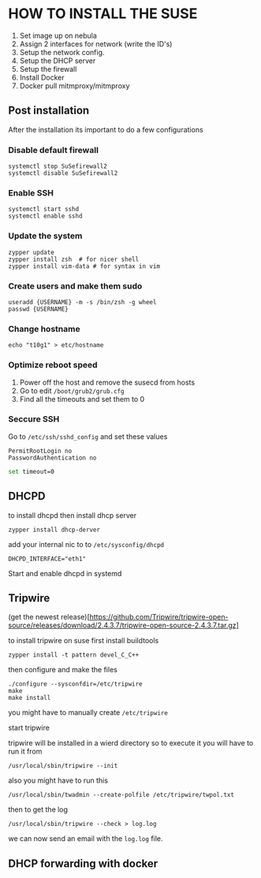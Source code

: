 # HOW TO INSTALL THE SUSE

1. Set image up on nebula
2. Assign 2 interfaces for network (write the ID's)
3. Setup the network config.
4. Setup the DHCP server
5. Setup the firewall
6. Install Docker
7. Docker pull mitmproxy/mitmproxy

## Post installation
After the installation its important to do a few configurations
### Disable default firewall
```
systemctl stop SuSefirewall2
systemctl disable SuSefirewall2
```
### Enable SSH
```
systemctl start sshd 
systemctl enable sshd
```
### Update the system
```
zypper update
zypper install zsh 	# for nicer shell
zypper install vim-data # for syntax in vim
```

### Create users and make them sudo

```
useradd {USERNAME} -m -s /bin/zsh -g wheel
passwd {USERNAME}
```

### Change hostname 

```
echo "t10g1" > etc/hostname
```

### Optimize reboot speed
1. Power off the host and remove the susecd from hosts
2. Go to edit `/boot/grub2/grub.cfg`
3. Find all the timeouts and set them to 0

### Seccure SSH
Go to `/etc/ssh/sshd_config` and set these values
```
PermitRootLogin no
PasswordAuthentication no
```

```sh
set timeout=0
```

## DHCPD

to install dhcpd then install dhcp server
```
zypper install dhcp-derver
```

add your internal nic to to `/etc/sysconfig/dhcpd`
```
DHCPD_INTERFACE="eth1"
```

Start and enable dhcpd in systemd

## Tripwire

(get the newest release)[https://github.com/Tripwire/tripwire-open-source/releases/download/2.4.3.7/tripwire-open-source-2.4.3.7.tar.gz]

to install tripwire on suse first install buildtools

```
zypper install -t pattern devel_C_C++
```

then configure and make the files

```
./configure --sysconfdir=/etc/tripwire
make
make install
```

you might have to manually create `/etc/tripwire`

start tripwire

tripwire will be installed in a wierd directory so to execute it you will have to run it from

```
/usr/local/sbin/tripwire --init
```

also you might have to run this

```
/usr/local/sbin/twadmin --create-polfile /etc/tripwire/twpol.txt
```

then to get the log 

```
/usr/local/sbin/tripwire --check > log.log
```

we can now send an email with the `log.log` file.

## DHCP forwarding with docker
